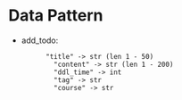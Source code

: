 # Data Pattern

- add_todo:

  ```
  		"title" -> str (len 1 - 50)
          "content" -> str (len 1 - 200)
          "ddl_time" -> int
          "tag" -> str
          "course" -> str
  ```